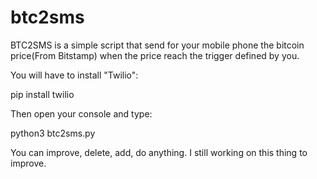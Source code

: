 # btc2sms

BTC2SMS is a simple script that send for your mobile phone the bitcoin price(From Bitstamp) when the price reach the trigger defined by you.

You will have to install "Twilio": 

pip install twilio

Then open your console and type:

python3 btc2sms.py

You can improve, delete, add, do anything. I still working on this thing to improve.
